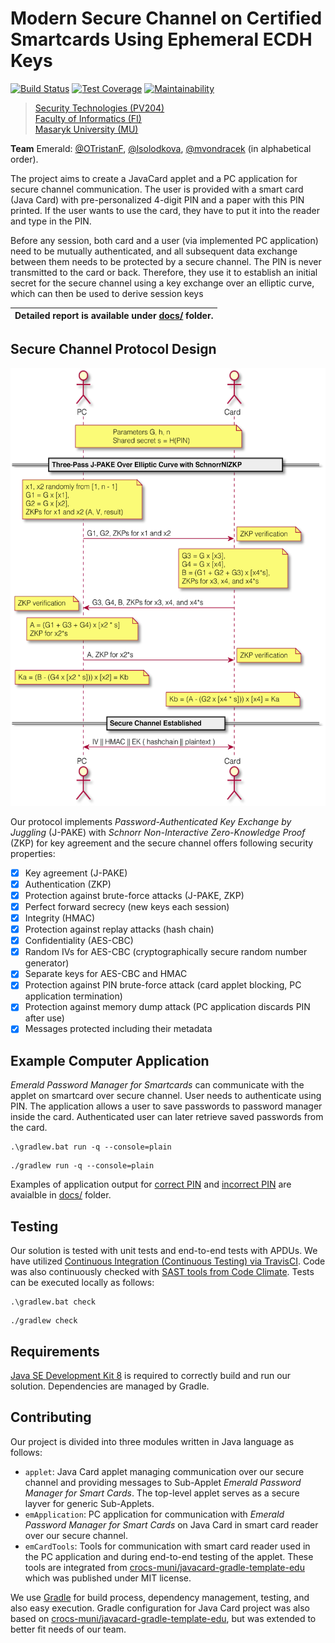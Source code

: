 # Modern Secure Channel on Certified Smartcards Using Ephemeral ECDH Keys

[![Build Status](https://travis-ci.org/mvondracek/PV204_smartcards_Emerald.svg?branch=master)](https://travis-ci.org/mvondracek/PV204_smartcards_Emerald)
[![Test Coverage](https://api.codeclimate.com/v1/badges/c9de1ba1e64b36d39113/test_coverage)](https://codeclimate.com/github/mvondracek/PV204_smartcards_Emerald/test_coverage)
[![Maintainability](https://api.codeclimate.com/v1/badges/c9de1ba1e64b36d39113/maintainability)](https://codeclimate.com/github/mvondracek/PV204_smartcards_Emerald/maintainability)

> [Security Technologies (PV204)](https://is.muni.cz/predmet/fi/jaro2020/PV204?lang=en)\
> [Faculty of Informatics (FI)](https://www.fi.muni.cz/index.html.en)\
> [Masaryk University (MU)](https://www.muni.cz/en)

**Team** Emerald:
[@OTristanF](https://github.com/OTristanF),
[@lsolodkova](https://github.com/lsolodkova),
[@mvondracek](https://github.com/mvondracek) (in alphabetical order).

The project aims to create a JavaCard applet and a PC application for secure channel
communication. The user is provided with a smart card (Java Card) with pre-personalized
4-digit PIN and a paper with this PIN printed. If the user wants to use the card, they have to put
it into the reader and type in the PIN.

Before any session, both card and a user (via implemented PC application) need to be mutually
authenticated, and all subsequent data exchange between them needs to be protected by a
secure channel. The PIN is never transmitted to the card or back. Therefore, they use it to
establish an initial secret for the secure channel using a key exchange over an elliptic curve,
which can then be used to derive session keys

|**Detailed report is available under [docs/](%2Fdocs%2FModern%20Secure%20Channel%20on%20Certified%20Smart%20Cards%20Using%20Ephemeral%20ECDH%20Keys%2C%20report%202020-04-23%2F) folder.**|
|---|

## Secure Channel Protocol Design

<img height="700em" src="%2Fdocs%2FModern%20Secure%20Channel%20on%20Certified%20Smart%20Cards%20Using%20Ephemeral%20ECDH%20Keys%2C%20report%202020-04-23%2Fimages%2Fimage1.png"/>

Our protocol implements *Password-Authenticated Key Exchange by Juggling* (J-PAKE) with
*Schnorr Non-Interactive Zero-Knowledge Proof* (ZKP) for key agreement and
the secure channel offers following security properties:

  - [x] Key agreement (J-PAKE)
  - [x] Authentication (ZKP)
  - [x] Protection against brute-force attacks (J-PAKE, ZKP)
  - [x] Perfect forward secrecy (new keys each session)
  - [x] Integrity (HMAC)
  - [x] Protection against replay attacks (hash chain)
  - [x] Confidentiality (AES-CBC)
  - [x] Random IVs for AES-CBC (cryptographically secure random number generator)
  - [x] Separate keys for AES-CBC and HMAC
  - [x] Protection against PIN brute-force attack (card applet blocking, PC application termination)
  - [x] Protection against memory dump attack (PC application discards PIN after use)
  - [x] Messages protected including their metadata

## Example Computer Application

*Emerald Password Manager for Smartcards* can communicate with the applet on
smartcard over secure channel. User needs to authenticate using PIN. The
application allows a user to save passwords to password manager inside the
card. Authenticated user can later retrieve saved passwords from the card.

~~~batch
.\gradlew.bat run -q --console=plain
~~~

~~~shell script
./gradlew run -q --console=plain
~~~

Examples of application output for [correct PIN](%2Fdocs%2Fcorrect%20PIN.txt)
and [incorrect PIN](%2Fdocs%2Fincorrect%20PIN.txt)
are avaialble in [docs/](%2Fdocs%2F)
folder.

## Testing

Our solution is tested with unit tests and end-to-end tests with APDUs. We have utilized
[Continuous Integration (Continuous Testing) via TravisCI](https://travis-ci.org/github/mvondracek/PV204_smartcards_Emerald/branches).
Code was also continuously checked with [SAST tools from Code Climate](https://codeclimate.com/github/mvondracek/PV204_smartcards_Emerald).
Tests can be executed locally as follows:

~~~batch
.\gradlew.bat check
~~~

~~~shell script
./gradlew check
~~~

## Requirements

[Java SE Development Kit 8](https://www.oracle.com/java/technologies/javase-jdk8-downloads.html)
is required to correctly build and run our solution. Dependencies are managed
by Gradle.

## Contributing

Our project is divided into three modules written in Java language as follows:

  - `applet`: Java Card applet managing communication over our secure channel and
    providing messages to Sub-Applet *Emerald Password Manager for Smart Cards*.
    The top-level applet serves as a secure layver for generic Sub-Applets.
  - `emApplication`: PC application for communication with *Emerald Password Manager
    for Smart Cards* on Java Card in smart card reader over our secure channel.
  - `emCardTools`: Tools for communication with smart card reader used in the PC
    application and during end-to-end testing of the applet. These tools are
    integrated from [crocs-muni/javacard-gradle-template-edu](https://github.com/crocs-muni/javacard-gradle-template-edu)
    which was published under MIT license.

We use [Gradle](https://gradle.org/) for build process, dependency management, testing, and also easy
execution. Gradle configuration for Java Card project was also based on [crocs-muni/javacard-gradle-template-edu](https://github.com/crocs-muni/javacard-gradle-template-edu), but was extended to better fit needs of our team.
